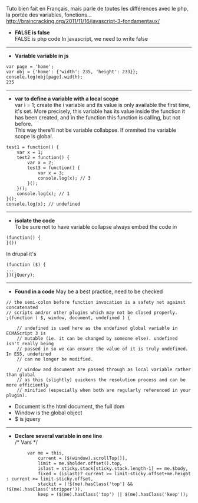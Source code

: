 Tuto bien fait en Français, mais parle de toutes les différences avec le php, la portée des variables, fonctions...   
http://braincracking.org/2011/11/16/javascript-3-fondamentaux/   

* **FALSE is false**   
FALSE is php code
In javascript, we need to write false   

***

* **Variable variable in js**   
```
var page = 'home';
var obj = {'home': {'width': 235, 'height': 233}};
console.log(obj[page].width);
235
```

***

* **var to define a variable with a local scope**   
var i = 1; create the i variable and its value is only available the first time, it's set.
More precisely, this variable has its value inside the function it has been created, and in the function this function is calling, but not before.   
This way there'll not be variable collabpse. If ommited the variable scope is global.

```
test1 = function() {
	var x = 1;
	test2 = function() {
		var x = 2;
		test3 = function() {
			var x = 3;
			console.log(x); // 3
		}();
	}();
	console.log(x); // 1
}();
console.log(x); // undefined
```

***

* **isolate the code**   
To be sure not to have variable collapse always embed the code in 
```
(function() { 
}()) 
```
In drupal it's   
```
(function ($) {
...
})(jQuery);
```

***

* **Found in a code** May be a best practice, need to be checked

````
// the semi-colon before function invocation is a safety net against concatenated
// scripts and/or other plugins which may not be closed properly.
;(function ( $, window, document, undefined ) {

	// undefined is used here as the undefined global variable in ECMAScript 3 is
	// mutable (ie. it can be changed by someone else). undefined isn't really being
	// passed in so we can ensure the value of it is truly undefined. In ES5, undefined
	// can no longer be modified.

	// window and document are passed through as local variable rather than global
	// as this (slightly) quickens the resolution process and can be more efficiently
	// minified (especially when both are regularly referenced in your plugin).
````

* Document is the html document, the full dom    
* Window is the global object    
* $ is jquery  

***

* **Declare several variable in one line**    
/* Vars */
````
		var me = this,
			current = ($(window).scrollTop()),
			limit = me.$holder.offset().top,
			islast = sticky.stack[sticky.stack.length-1] == me.$body,
			fixed = (islast)? current >= limit-sticky.offset+me.height : current >= limit-sticky.offset,
			stackit = (!$(me).hasClass('top') && !$(me).hasClass('stripper')),
			keep = ($(me).hasClass('top') || $(me).hasClass('keep')); 
````
